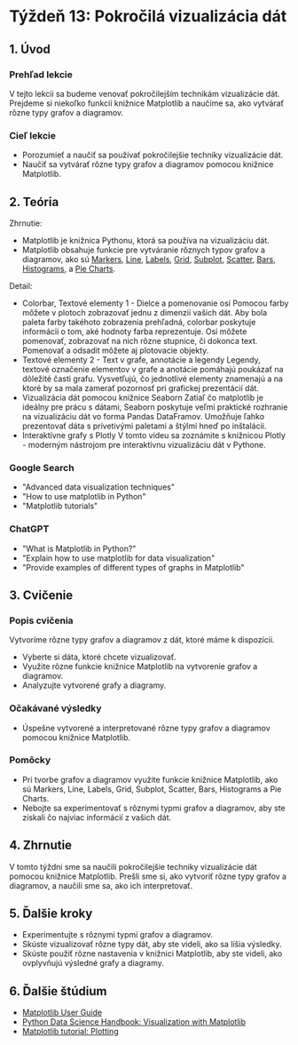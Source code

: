 # Týždeň 13: Pokročilá vizualizácia dát

## 1. Úvod

### Prehľad lekcie

V tejto lekcii sa budeme venovať pokročilejším technikám vizualizácie dát. Prejdeme si niekoľko funkcií knižnice Matplotlib a naučíme sa, ako vytvárať rôzne typy grafov a diagramov.

### Cieľ lekcie

- Porozumieť a naučiť sa používať pokročilejšie techniky vizualizácie dát.
- Naučiť sa vytvárať rôzne typy grafov a diagramov pomocou knižnice Matplotlib.

## 2. Teória
Zhrnutie:
- Matplotlib je knižnica Pythonu, ktorá sa používa na vizualizáciu dát.
- Matplotlib obsahuje funkcie pre vytváranie rôznych typov grafov a diagramov, ako sú [Markers](https://www.w3schools.com/python/matplotlib_markers.asp), [Line](https://www.w3schools.com/python/matplotlib_line.asp), [Labels](https://www.w3schools.com/python/matplotlib_labels.asp), [Grid](https://www.w3schools.com/python/matplotlib_grid.asp), [Subplot](https://www.w3schools.com/python/matplotlib_subplot.asp), [Scatter](https://www.w3schools.com/python/matplotlib_scatter.asp), [Bars](https://www.w3schools.com/python/matplotlib_bars.asp), [Histograms](https://www.w3schools.com/python/matplotlib_histograms.asp), a [Pie Charts](https://www.w3schools.com/python/matplotlib_pie_charts.asp).
  
Detail:
- Colorbar, Textové elementy 1 - Dielce a pomenovanie osí
  Pomocou farby môžete v plotoch zobrazovať jednu z dimenzií vašich dát.
  Aby bola paleta farby takéhoto zobrazenia prehľadná, colorbar poskytuje informácii o tom, aké hodnoty farba reprezentuje.​
  Osi môžete pomenovať, zobrazovať na nich rôzne stupnice, či dokonca text. Pomenovať a odsadit môžete aj plotovacie objekty.
- Textové elementy 2 - Text v grafe, annotácie a legendy
  Legendy, textové označenie elementov v grafe a anotácie pomáhajú poukázať na dôležité časti grafu.
  Vysvetľujú, čo jednotlivé elementy znamenajú a na ktoré by sa mala zamerať pozornosť pri grafickej prezentácií dát.
- Vizualizácia dát pomocou knižnice Seaborn
  Zatiaľ čo matplotlib je ideálny pre prácu s dátami, Seaborn poskytuje veľmi praktické rozhranie na vizualizáciu dát vo forma Pandas DataFramov.
  Umožňuje ľahko prezentovať dáta s prívetivými paletami a štýlmi hneď po inštalácii.
- Interaktívne grafy s Plotly
  V tomto videu sa zoznámite s knižnicou Plotly - moderným nástrojom pre interaktívnu vizualizáciu dát v Pythone.
### Google Search

- "Advanced data visualization techniques"
- "How to use matplotlib in Python"
- "Matplotlib tutorials"

### ChatGPT

- "What is Matplotlib in Python?"
- "Explain how to use matplotlib for data visualization"
- "Provide examples of different types of graphs in Matplotlib"

## 3. Cvičenie

### Popis cvičenia

Vytvoríme rôzne typy grafov a diagramov z dát, ktoré máme k dispozícii.

- Vyberte si dáta, ktoré chcete vizualizovať.
- Využite rôzne funkcie knižnice Matplotlib na vytvorenie grafov a diagramov.
- Analyzujte vytvorené grafy a diagramy.

### Očakávané výsledky

- Úspešne vytvorené a interpretované rôzne typy grafov a diagramov pomocou knižnice Matplotlib.

### Pomôcky

- Pri tvorbe grafov a diagramov využite funkcie knižnice Matplotlib, ako sú Markers, Line, Labels, Grid, Subplot, Scatter, Bars, Histograms a Pie Charts.
- Nebojte sa experimentovať s rôznymi typmi grafov a diagramov, aby ste získali čo najviac informácií z vašich dát.

## 4. Zhrnutie

V tomto týždni sme sa naučili pokročilejšie techniky vizualizácie dát pomocou knižnice Matplotlib. Prešli sme si, ako vytvoriť rôzne typy grafov a diagramov, a naučili sme sa, ako ich interpretovať.

## 5. Ďalšie kroky

- Experimentujte s rôznymi typmi grafov a diagramov.
- Skúste vizualizovať rôzne typy dát, aby ste videli, ako sa líšia výsledky.
- Skúste použiť rôzne nastavenia v knižnici Matplotlib, aby ste videli, ako ovplyvňujú výsledné grafy a diagramy.

## 6. Ďalšie štúdium

- [Matplotlib User Guide](https://matplotlib.org/stable/users/index.html)
- [Python Data Science Handbook: Visualization with Matplotlib](https://jakevdp.github.io/PythonDataScienceHandbook/04.00-introduction-to-matplotlib.html)
- [Matplotlib tutorial: Plotting](https://scipy-lectures.org/intro/matplotlib/index.html)
